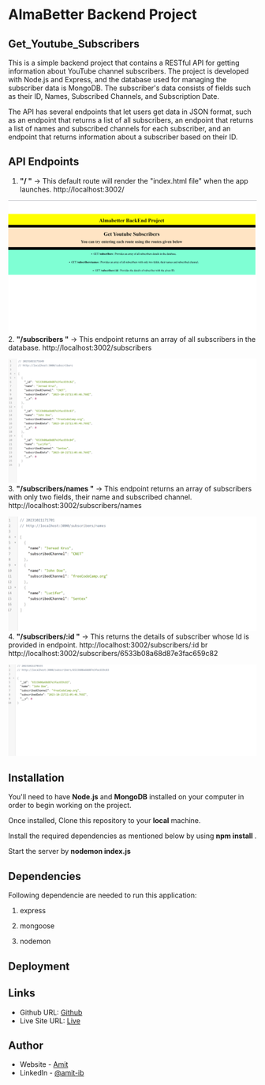 # AlmaBetter Backend Project 

## Get_Youtube_Subscribers
This is a simple backend project that contains a RESTful API for getting information about YouTube channel subscribers. The project is developed with Node.js and Express, and the database used for managing the subscriber data is MongoDB. The subscriber's data consists of fields such as their ID, Names, Subscribed Channels, and Subscription Date.

The API has several endpoints that let users get data in JSON format, such as an endpoint that returns a list of all subscribers, an endpoint that returns a list of names and subscribed channels for each subscriber, and an endpoint that returns information about a subscriber based on their ID.

## API Endpoints 
1. **"/ "** -> This default route will render the "index.html file" when the app launches. http://localhost:3002/

![readmeAsssets](./readmeAsssets/1.png)
2. **"/subscribers "** -> This endpoint returns an array of all subscribers in the database. http://localhost:3002/subscribers

![readmeAsssets](./readmeAsssets/2.png)
3. **"/subscribers/names "** -> This endpoint returns an array of subscribers with only two fields, their name and subscribed channel. http://localhost:3002/subscribers/names

![readmeAsssets](./readmeAsssets/3.png)
4. **"/subscribers/:id "** -> This returns the details of subscriber whose Id is provided in endpoint. http://localhost:3002/subscribers/:id
br
http://localhost:3002/subscribers/6533b08a68d87e3fac659c82

![readmeAsssets](./readmeAsssets/4.png)


## Installation 

You'll need to have **Node.js** and **MongoDB** installed on your computer in order to begin working on the project. 

Once installed, Clone this repository to your **local** machine.

Install the required dependencies as mentioned below by using **npm install <packageName>**.

Start the server by **nodemon index.js**

## Dependencies
Following dependencie are needed to run this application: 

1. express

2. mongoose

3. nodemon

## Deployment





## Links

- Github URL: [Github](https://github.com/Amitk2108/youtubesub)
- Live Site URL: [Live](https://youtubesub.vercel.app/)

## Author

- Website - [Amit](https://amitpro.netlify.app/)
- LinkedIn - [@amit-ib](https://www.linkedin.com/in/amit-ib/)


